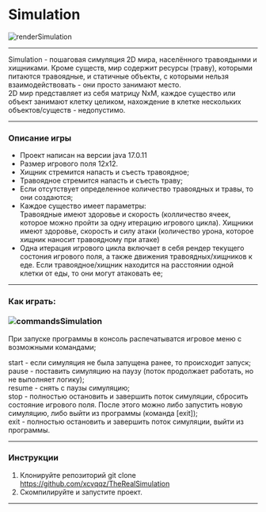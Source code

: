 # Simulation
![renderSimulation](https://github.com/user-attachments/assets/2e84a600-4f28-4d92-ac0e-af9b06ecf7a7)


---
Simulation - пошаговая симуляция 2D мира, населённого травоядынми 
и хищниками. Кроме существ, мир содержит ресурсы (траву), которыми 
питаются травоядные, и статичные объекты, с которыми нельзя 
взаимодействовать - они просто занимают место.<br/>2D мир 
представляет из себя матрицу NxM, каждое существо или объект 
занимают клетку целиком, нахождение в клетке нескольких 
объектов/существ - недопустимо.

---
### Описание игры
- Проект написан на версии java 17.0.11
- Размер игрового поля 12х12.
- Хищник стремится напасть и съесть травоядное;
- Травоядное стремится напасть и съесть траву;
- Если отсутствует определенное количество травоядных и травы, то они создаются;
- Каждое существо имеет параметры:<br/>
Травоядные имеют здоровье и скорость (колличество ячеек, 
которое можно пройти за одну итерацию игрового цикла). 
Хищники имеют здоровье, скорость и силу атаки (количество урона, 
которое хищник наносит травоядному при атаке)
- Одна итерация игрового цикла включает в себя рендер текущего состония
игрового поля, а также движения травоядных/хищников к еде.
Если травоядное/хищник находится на расстоянии одной клетки от еды, 
то они могут атаковать ее;
---
### Как играть: <br/><br/>![сommandsSimulation](https://github.com/user-attachments/assets/65ba8418-28e7-48ef-928d-f615ff2ab79b)


При запуске программы в консоль 
распечатыватся игровое меню с возможными командами;

start - если симуляция не была запущена ранее, то происходит запуск;<br/>
pause - поставить симуляцию на паузу 
(поток продолжает работать, но не выполняет логику);<br/>
resume - снять с паузы симуляцию;<br/>
stop - полностью остановить и завершить поток симуляции, сбросить состояние
игрового поля. После этого можно либо запустить новую симуляцию,
либо выйти из программы (команда [exit]);<br/>
exit - полностью остановить и завершить поток симуляции, выйти из программы.

---
### Инструкции
1. Клонируйте репозиторий git clone https://github.com/xcvqqz/TheRealSimulation
2. Скомпилируйте и запустите проект.
---
